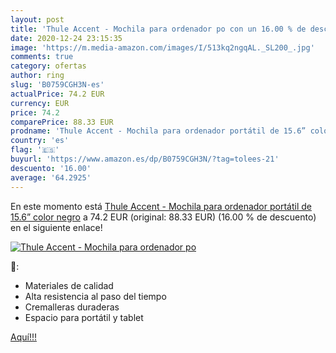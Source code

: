 ```yaml
---
layout: post
title: 'Thule Accent - Mochila para ordenador po con un 16.00 % de descuento'
date: 2020-12-24 23:15:35
image: 'https://m.media-amazon.com/images/I/513kq2ngqAL._SL200_.jpg'
comments: true
category: ofertas
author: ring
slug: 'B0759CGH3N-es'
actualPrice: 74.2 EUR
currency: EUR
price: 74.2
comparePrice: 88.33 EUR
prodname: 'Thule Accent - Mochila para ordenador portátil de 15.6” color negro'
country: 'es'
flag: '🇪🇸'
buyurl: 'https://www.amazon.es/dp/B0759CGH3N/?tag=tolees-21'
descuento: '16.00'
average: '64.2925'
---
```


En este momento está [Thule Accent - Mochila para ordenador portátil de 15.6” color negro](https://www.amazon.es/dp/B0759CGH3N/?tag=tolees-21) a 74.2 EUR (original: 88.33 EUR) (16.00 %  de descuento) en el siguiente enlace!

[![Thule Accent - Mochila para ordenador po](https://m.media-amazon.com/images/I/513kq2ngqAL._SL200_.jpg)](https://www.amazon.es/dp/B0759CGH3N/?tag=tolees-21)

🔎:

- Materiales de calidad
- Alta resistencia al paso del tiempo
- Cremalleras duraderas
- Espacio para portátil y tablet

[Aquí!!!](https://www.amazon.es/dp/B0759CGH3N/?tag=tolees-21)
